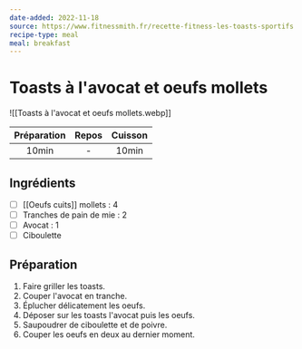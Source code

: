 ```yaml
---
date-added: 2022-11-18
source: https://www.fitnessmith.fr/recette-fitness-les-toasts-sportifs
recipe-type: meal
meal: breakfast
---
```


# Toasts à l'avocat et oeufs mollets

![[Toasts à l'avocat et oeufs mollets.webp]]

| Préparation | Repos | Cuisson |
|:-----------:|:-----:|:-------:|
|    10min    |   -   |  10min  |

## Ingrédients

- [ ] [[Oeufs cuits]] mollets : 4
- [ ] Tranches de pain de mie : 2
- [ ] Avocat : 1
- [ ] Ciboulette

## Préparation

1. Faire griller les toasts.
2. Couper l'avocat en tranche.
3. Éplucher délicatement les oeufs.
4. Déposer sur les toasts l'avocat puis les oeufs.
5. Saupoudrer de ciboulette et de poivre.
6. Couper les oeufs en deux au dernier moment.
